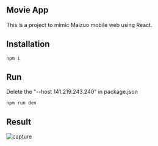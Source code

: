 ## Movie App

This is a project to mimic Maizuo mobile web using React.

## Installation

`npm i`

## Run

Delete the "--host 141.219.243.240" in package.json

`npm run dev`

## Result

![capture](https://user-images.githubusercontent.com/19919389/28477030-401c42b2-6e20-11e7-8f56-163b5172176a.PNG)

